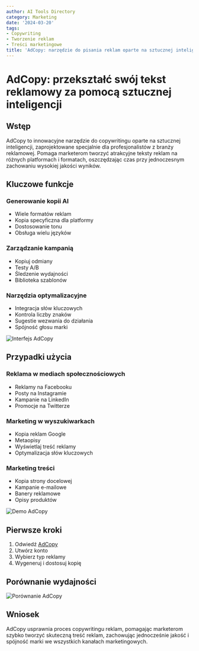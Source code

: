 ```yaml
---
author: AI Tools Directory
category: Marketing
date: '2024-03-20'
tags:
- Copywriting
- Tworzenie reklam
- Treści marketingowe
title: 'AdCopy: narzędzie do pisania reklam oparte na sztucznej inteligencji'
---
```


# AdCopy: przekształć swój tekst reklamowy za pomocą sztucznej inteligencji

## Wstęp

AdCopy to innowacyjne narzędzie do copywritingu oparte na sztucznej inteligencji, zaprojektowane specjalnie dla profesjonalistów z branży reklamowej. Pomaga marketerom tworzyć atrakcyjne teksty reklam na różnych platformach i formatach, oszczędzając czas przy jednoczesnym zachowaniu wysokiej jakości wyników.

## Kluczowe funkcje

### Generowanie kopii AI
- Wiele formatów reklam
- Kopia specyficzna dla platformy
- Dostosowanie tonu
- Obsługa wielu języków

### Zarządzanie kampanią
- Kopiuj odmiany
- Testy A/B
- Śledzenie wydajności
- Biblioteka szablonów

### Narzędzia optymalizacyjne
- Integracja słów kluczowych
- Kontrola liczby znaków
- Sugestie wezwania do działania
- Spójność głosu marki

![Interfejs AdCopy](/imgs/adcopy/interface.jpg)

## Przypadki użycia

### Reklama w mediach społecznościowych
- Reklamy na Facebooku
- Posty na Instagramie
- Kampanie na LinkedIn
- Promocje na Twitterze

### Marketing w wyszukiwarkach
- Kopia reklam Google
- Metaopisy
- Wyświetlaj treść reklamy
- Optymalizacja słów kluczowych

### Marketing treści
- Kopia strony docelowej
- Kampanie e-mailowe
- Banery reklamowe
- Opisy produktów

![Demo AdCopy](/imgs/adcopy/demo.jpg)

## Pierwsze kroki

1. Odwiedź [AdCopy](https://adcopy.ai)
2. Utwórz konto
3. Wybierz typ reklamy
4. Wygeneruj i dostosuj kopię

## Porównanie wydajności

![Porównanie AdCopy](/imgs/adcopy/comparison.jpg)

## Wniosek

AdCopy usprawnia proces copywritingu reklam, pomagając marketerom szybko tworzyć skuteczną treść reklam, zachowując jednocześnie jakość i spójność marki we wszystkich kanałach marketingowych.